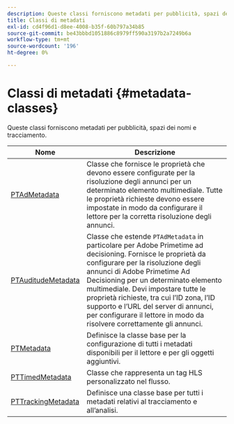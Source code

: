 ```yaml
---
description: Queste classi forniscono metadati per pubblicità, spazi dei nomi e tracciamento.
title: Classi di metadati
exl-id: cd4f96d1-d8ee-4008-b35f-60b797a34b85
source-git-commit: be43bbbd1051886c8979ff590a3197b2a7249b6a
workflow-type: tm+mt
source-wordcount: '196'
ht-degree: 0%

---
```


# Classi di metadati {#metadata-classes}

Queste classi forniscono metadati per pubblicità, spazi dei nomi e tracciamento.

| **Nome** | **Descrizione** |
|---|---|
| [PTAdMetadata](https://help.adobe.com/en_US/primetime/api/psdk/appledoc/Classes/PTAdMetadata.html) | Classe che fornisce le proprietà che devono essere configurate per la risoluzione degli annunci per un determinato elemento multimediale. Tutte le proprietà richieste devono essere impostate in modo da configurare il lettore per la corretta risoluzione degli annunci. |
| [PTAuditudeMetadata](https://help.adobe.com/en_US/primetime/api/psdk/appledoc/Classes/PTAuditudeMetadata.html) | Classe che estende `PTAdMetadata` in particolare per Adobe Primetime ad decisioning. Fornisce le proprietà da configurare per la risoluzione degli annunci di Adobe Primetime Ad Decisioning per un determinato elemento multimediale. Devi impostare tutte le proprietà richieste, tra cui l’ID zona, l’ID supporto e l’URL del server di annunci, per configurare il lettore in modo da risolvere correttamente gli annunci. |
| [PTMetadata](https://help.adobe.com/en_US/primetime/api/psdk/appledoc/Classes/PTMetadata.html) | Definisce la classe base per la configurazione di tutti i metadati disponibili per il lettore e per gli oggetti aggiuntivi. |
| [PTTimedMetadata](https://help.adobe.com/en_US/primetime/api/psdk/appledoc/Classes/PTTimedMetadata.html) | Classe che rappresenta un tag HLS personalizzato nel flusso. |
| [PTTrackingMetadata](https://help.adobe.com/en_US/primetime/api/psdk/appledoc/Classes/PTTrackingMetadata.html) | Definisce una classe base per tutti i metadati relativi al tracciamento e all’analisi. |
